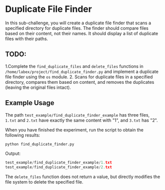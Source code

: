 # Duplicate File Finder

In this sub-challenge, you will create a duplicate file finder that scans a specified directory for duplicate files. The finder should compare files based on their content, not their names. It should display a list of duplicate files with their paths.

## TODO:

1.Complete the `find_duplicate_files` and `delete_files` functions in `/home/labex/project/find_duplicate_finder.py` and implement a duplicate file finder using the `os` module.
2. Scans for duplicate files in a specified directory, compares them based on content, and removes the duplicates (leaving the original files intact).

## Example Usage

The path `test_example/find_duplicate_finder_example` has three files, `1.txt` and `2.txt` have exactly the same content with "1", and `3.txt` has "2".

When you have finished the experiment, run the script to obtain the following results:

```python
python find_duplicate_finder.py
```

Output:

```python
test_example/find_duplicate_finder_example/1.txt
test_example/find_duplicate_finder_example/2.txt
```

The `delete_files` function does not return a value, but directly modifies the file system to delete the specified file.
